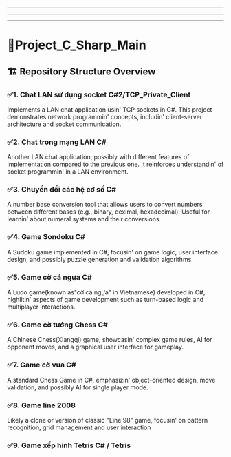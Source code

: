 ------------------------------------------------------------
------------------------------------------------------------------------------------------------------
------------------------------------------------------------------------------------------------------
<h1> 🧠Project_C_Sharp_Main </h1>
<h2> 🏗️ Repository Structure Overview </h2>
<h3> ✅1. Chat LAN sử dụng socket C#2/TCP_Private_Client </h3> 
<p> Implements a LAN chat application usin' TCP sockets in C#. This project demonstrates network programmin' concepts, includin' client-server architecture and socket communication. </p>
<h3> ✅2. Chat trong mạng LAN C# </h3>
<p> Another LAN chat application, possibly with different features of implementation compared to the previous one. It reinforces understandin' of socket programmin' in a LAN environment. </p>
<h3> ✅3. Chuyển đổi các hệ cơ số C# </h3>
<p> A number base conversion tool that allows users to convert numbers between different bases (e.g., binary, deximal, hexadecimal). Useful for learnin' about numeral systems and their conversions. </p>
<h3> ✅4. Game Sondoku C# </h3>
<p> A Sudoku game implemented in C#, focusin' on game logic, user interface design, and possibly puzzle generation and validation algorithms. </p>
<h3> ✅5. Game cờ cá ngựa C# </h3>
<p> A Ludo game(known as"cờ cá ngựa" in Vietnamese) developed in C#, highlitin' aspects of game development such as turn-based logic and multiplayer interactions. </p>
<h3> ✅6. Game cờ tướng Chess C# </h3>
<p> A Chinese Chess(Xiangqi) game, showcasin' complex game rules, AI for opponent moves, and a graphical user interface for gameplay. </p>
<h3> ✅7. Game cờ vua C# </h3>
<p> A standard Chess Game in C#, emphasizin' object-oriented design, move validation, and possibly AI for single player mode. </p>
<h3> ✅8. Game line 2008 </h3>
<p> Likely a clone or version of classic "Line 98" game, focusin' on pattern recognition, grid management and user interaction </p>
<h3> ✅9. Game xếp hinh Tetris C# / Tetris </h3>
